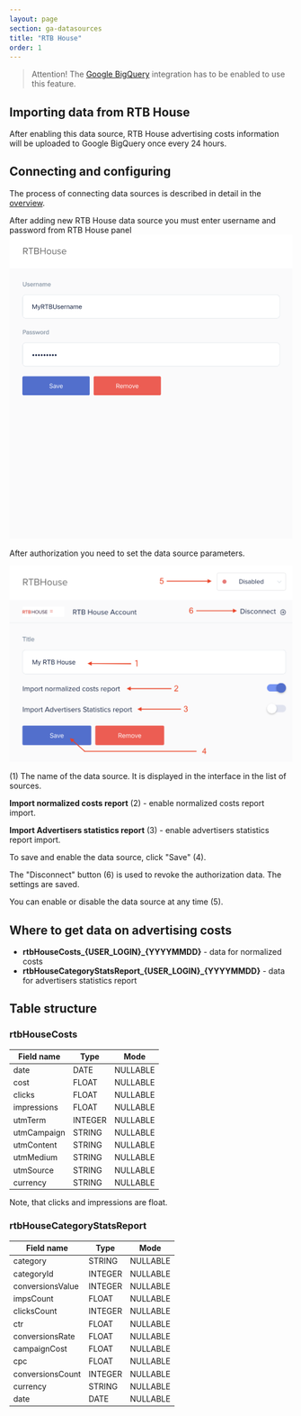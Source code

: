 ```yaml
---
layout: page
section: ga-datasources
title: "RTB House"
order: 1
---
```


> Attention! The [Google BigQuery](/integrations/google-bigquery) integration has to be enabled to use this feature.

## Importing data from RTB House

After enabling this data source, RTB House advertising costs information will be uploaded to Google BigQuery once every 24 hours.

## Connecting and configuring

The process of connecting data sources is described in detail in the [overview](https://docs.segmentstream.com/datasources/index).

After adding new RTB House data source you must enter username and password from RTB House panel
![](/img/datasources.rtbhouse.1.png)


After authorization you need to set the data source parameters.

![](/img/datasources.rtbhouse.2.png)


(1) The name of the data source. It is displayed in the interface in the list of sources.

**Import normalized costs report** (2) - enable normalized costs report import.

**Import Advertisers statistics report** (3) - enable advertisers statistics report import.

To save and enable the data source, click "Save" (4).

The "Disconnect" button (6) is used to revoke the authorization data. The settings are saved.

You can enable or disable the data source at any time (5).

## Where to get data on advertising costs

- **rtbHouseCosts_{USER_LOGIN}_{YYYYMMDD}** - data for normalized costs
- **rtbHouseCategoryStatsReport_{USER_LOGIN}_{YYYYMMDD}** - data for advertisers statistics report

## Table structure

### **rtbHouseCosts**

Field name|Type|Mode
--- | --- | ---
date | DATE | NULLABLE
cost | FLOAT | NULLABLE
clicks | FLOAT | NULLABLE
impressions | FLOAT | NULLABLE
utmTerm | INTEGER | NULLABLE
utmCampaign | STRING | NULLABLE
utmContent | STRING | NULLABLE
utmMedium | STRING | NULLABLE
utmSource | STRING | NULLABLE
currency | STRING | NULLABLE

Note, that clicks and impressions are float.

### **rtbHouseCategoryStatsReport**

Field name|Type|Mode
--- | --- | ---
category | STRING | NULLABLE
categoryId | INTEGER | NULLABLE
conversionsValue | INTEGER | NULLABLE
impsCount | FLOAT | NULLABLE
clicksCount | INTEGER | NULLABLE
ctr | FLOAT | NULLABLE
conversionsRate | FLOAT | NULLABLE
campaignCost | FLOAT | NULLABLE
cpc | FLOAT | NULLABLE
conversionsCount | INTEGER | NULLABLE
currency | STRING | NULLABLE
date | DATE | NULLABLE

